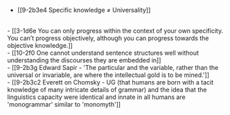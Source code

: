 - [[9-2b3e4 Specific knowledge ≠ Universality]]
<br>
- [[3-1d6e You can only progress within the context of your own specificity. You can’t progress objectively, although you can progress towards the objective knowledge.]]
<br>
- [[10-2f0 One cannot understand sentence structures well without understanding the discourses they are embedded in]]
<br>
- [[9-2b3g Edward Sapir - 'The particular and the variable, rather than the universal or invariable, are where the intellectual gold is to be mined.']]
<br>
- [[9-2b3c2 Everett on Chomsky - UG (that humans are born with a tacit knowledge of many intricate details of grammar) and the idea that the linguistics capacity were identical and innate in all humans are 'monogrammar' similar to 'monomyth']]